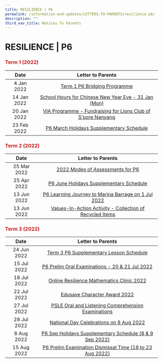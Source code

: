 ```yaml
---
title: RESILIENCE | P6
permalink: /information-and-updates/LETTERS-TO-PARENTS/resilience-p6/
description: ""
third_nav_title: Notices To Parents
---
```





# RESILIENCE | P6

### <span style = "color: #c81b1b"> <b>Term 1 (2022)</b> </span>

<table>
<thead>
  <tr>
    <th style="text-align: center">Date</th>
    <th style="text-align: center">Letter to Parents</th>
  </tr>
</thead>
<tbody>
  <tr>
    <td style="text-align: center;">4 Jan 2022</td>
    <td style="text-align: center;"><a href="/files/INFORMATION%20AND%20UPDATES/Letter%20To%20Parents/Resilience%20P6/010A%20P6%20Term1%20bridging%20programme_amended.pdf" target = "_blank">Term 1 P6 Bridging Programme</a></td>
  </tr>
  <tr>
    <td style="text-align: center;">14 Jan 2022 </td>
    <td style="text-align: center;"><a href="/files/INFORMATION%20AND%20UPDATES/Letter%20To%20Parents/Resilience%20P6/020%20Sch%20Hours%20on%20CNY%20Eve%2031%20Jan%202022.pdf" target = "_blank"> School Hours for Chinese New Year Eve - 31 Jan (Mon)</a></td>
  </tr>
  <tr>
    <td style="text-align: center;">20 Jan 2022 </td>
    <td style="text-align: center;"><a href="/files/INFORMATION%20AND%20UPDATES/Letter%20To%20Parents/Resilience%20P6/022%20VIA%20Programme%20Fundraising%20for%20Lions%20Club%20of%20Singapore%20Nanyang.pdf" target = "_blank">VIA Programme - Fundraising for Lions Club of S'pore Nanyang </a></td>
  </tr>
  <tr>
    <td style="text-align: center;"> 23 Feb 2022</td>
    <td style="text-align: center;"><a href="/files/INFORMATION%20AND%20UPDATES/Letter%20To%20Parents/Resilience%20P6/027%20P6%20March%20Holidays%20Supp%202022.pdf" target = "_blank">P6 March Holidays Supplementary Schedule</a> </td>
  </tr>
</tbody>
</table>

### <span style = "color: #c81b1b"> <b>Term 2 (2022)</b> </span>

<table>
<thead>
  <tr>
    <th style="text-align: center">Date</th>
    <th style="text-align: center">Letter to Parents</th>
  </tr>
</thead>
<tbody>
  <tr>
    <td style="text-align: center;">25 Mar 2022</td>
    <td style="text-align: center;"><a href="/files/INFORMATION%20AND%20UPDATES/Letter%20To%20Parents/Resilience%20P6/032%20P6%20Modes%20of%20Assessments%20Letter%20to%20Parents.pdf" target = "_blank">2022 Modes of Assessments for P6</a></td>
  </tr>
  <tr>
    <td style="text-align: center;">25 Apr 2022 </td>
    <td style="text-align: center;"><a href="/files/INFORMATION%20AND%20UPDATES/Letter%20To%20Parents/Resilience%20P6/042%20P6%20June%20Holidays%20Supp%202022.pdf" target = "_blank"> P6 June Holidays Supplementary Schedule</a></td>
  </tr>
  <tr>
    <td style="text-align: center;">13 Jun 2022 </td>
    <td style="text-align: center;"> <a href="/files/INFORMATION%20AND%20UPDATES/Letter%20To%20Parents/Resilience%20P6/045%20P6%20Learning%20Journey%20to%20Marina%20Barrage%20on%201%20July.pdf" target = "_blank">P6 Learning Journey to Marina Barrage on 1 Jul 2022</a></td>
  </tr>
  <tr>
    <td style="text-align: center;"> 13 Jun 2022</td>
    <td style="text-align: center;"><a href="/files/INFORMATION%20AND%20UPDATES/Letter%20To%20Parents/Resilience%20P6/044%20Collection%20of%20Recycled%20items.pdf" target = "_blank">Values-In-Action Activity - Collection of Recycled Items</a></td>
  </tr>
</tbody>
</table>

### <span style = "color: #c81b1b"> <b>Term 3 (2022)</b> </span>

<table>
<thead>
  <tr>
    <th style="text-align: center">Date</th>
    <th style="text-align: center">Letter to Parents</th>
  </tr>
</thead>
<tbody>
  <tr>
    <td style="text-align: center;">24 Jun 2022</td>
    <td style="text-align: center;"><a href="/files/INFORMATION%20AND%20UPDATES/Letter%20To%20Parents/Resilience%20P6/Term%203%20supplementary%20letter%20to%20parents%20P6.pdf" target = "_blank">Term 3 P6 Supplementary Lesson Schedule</a></td>
  </tr>
  <tr>
    <td style="text-align: center;">15 Jul 2022 </td>
    <td style="text-align: center;"><a href="/files/INFORMATION%20AND%20UPDATES/Letter%20To%20Parents/Resilience%20P6/054%20Letter%20to%20parents%20on%20Preliminary%20Oral%20Examinations%202022.pdf" target = "_blank">P6 Prelim Oral Examinations - 20 &amp; 21 Jul 2022 </a></td>
  </tr>
  <tr>
    <td style="text-align: center;"> 18 Jul 2022</td>
    <td style="text-align: center;"><a href="/files/INFORMATION%20AND%20UPDATES/Letter%20To%20Parents/Resilience%20P6/049_Resilience%20Math%20Clinic%202022.pdf" target = "_blank">Online Resilience Mathematics Clinic 2022 </a></td>
  </tr>
  <tr>
    <td style="text-align: center;">22 Jul 2022 </td>
    <td style="text-align: center;"><a href="/files/INFORMATION%20AND%20UPDATES/Letter%20To%20Parents/Resilience%20P6/050%20ECHA%20letter%20to%20parents%202022.pdf" target = "_blank"> Edusave Character Award 2022</a></td>
  </tr>
  <tr>
    <td style="text-align: center;">27 Jul 2022 </td>
    <td style="text-align: center;"><a href="/files/INFORMATION%20AND%20UPDATES/Letter%20To%20Parents/Resilience%20P6/056%20Notice%20on%20PSLE%20Oral%20and%20LC%202022.pdf" target = "_blank">PSLE Oral and Listening Comprehension Examinations</a></td>
  </tr>
  <tr>
    <td style="text-align: center;"> 28 Jul 2022</td>
    <td style="text-align: center;"> <a href="/files/INFORMATION%20AND%20UPDATES/Letter%20To%20Parents/Resilience%20P6/058%20National%20Day%20Celebrations%20on%208%20Aug%202022.pdf" target = "_blank">National Day Celebrations on 8 Aug 2022</a></td>
  </tr>
  <tr>
    <td style="text-align: center;">8 Aug 2022 </td>
    <td style="text-align: center;"><a href="/files/INFORMATION%20AND%20UPDATES/Letter%20To%20Parents/Resilience%20P6/P6%20Sept%20Hols%20Supp%202022.pdf" target = "_blank">P6 Sep Holidays Supplementary Schedule (8 &amp; 9 Sep 2022) </a></td>
  </tr>
  <tr>
    <td style="text-align: center;">15 Aug 2022 </td>
    <td style="text-align: center;"><a href="/files/INFORMATION%20AND%20UPDATES/Letter%20To%20Parents/Resilience%20P6/062%20P6%20prelim%20dismissal%202022.pdf" target = "_blank">P6 Prelim Examination Dismissal Time (18 to 23 Aug 2022) </a></td>
  </tr>
</tbody>
</table>